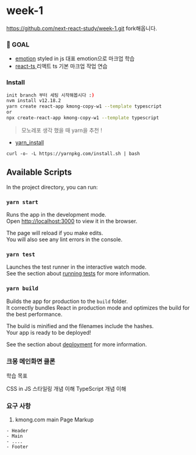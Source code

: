# week-1

https://github.com/next-react-study/week-1.git fork해옵니다. 

### 🎯 GOAL

- [emotion](https://github.com/emotion-js/emotion) styled in js 대표 emotion으로 마크업 학습 
- [react-ts ](https://create-react-app.dev/docs/adding-typescript/) 리액트 ts 기본  마크업 작업 연습 

###  Install 



```sh
init branch 부터 세팅 시작해봅시다 :) 
nvm install v12.18.2
yarn create react-app kmong-copy-w1 --template typescript
or 
npx create-react-app kmong-copy-w1 --template typescript
```

> 모노레포 생각 했을 때 yarn을 추천 ! 

- [yarn_install](https://classic.yarnpkg.com/en/docs/install/#mac-stable)
```shell
curl -o- -L https://yarnpkg.com/install.sh | bash
```


## Available Scripts

In the project directory, you can run:

### `yarn start`

Runs the app in the development mode.<br />
Open [http://localhost:3000](http://localhost:3000) to view it in the browser.

The page will reload if you make edits.<br />
You will also see any lint errors in the console.

### `yarn test`

Launches the test runner in the interactive watch mode.<br />
See the section about [running tests](https://facebook.github.io/create-react-app/docs/running-tests) for more information.

### `yarn build`

Builds the app for production to the `build` folder.<br />
It correctly bundles React in production mode and optimizes the build for the best performance.

The build is minified and the filenames include the hashes.<br />
Your app is ready to be deployed!

See the section about [deployment](https://facebook.github.io/create-react-app/docs/deployment) for more information.


### 크몽 메인화면 클론

학습 목표

CSS in JS 스타일링 개념 이해
TypeScript 개념 이해

### 요구 사항 

1. kmong.com  main Page Markup 

```   
- Header
- Main
- .... 
- Footer
```